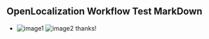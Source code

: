 ## OpenLocalization Workflow Test MarkDown
* ![image1](.\686a2534-c534-4245-8c4f-74ad9bb0bd87.PNG)   ![image2](.\9d1b183a-725e-4731-9218-bd00f2ce96cc.png) 
thanks!